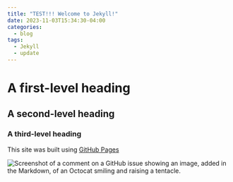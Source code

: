 ```yaml
---
title: "TEST!!! Welcome to Jekyll!"
date: 2023-11-03T15:34:30-04:00
categories:
  - blog
tags:
  - Jekyll
  - update
---
```


# A first-level heading
## A second-level heading
### A third-level heading

This site was built using [GitHub Pages](https://pages.github.com/)

![Screenshot of a comment on a GitHub issue showing an image, added in the Markdown, of an Octocat smiling and raising a tentacle.](https://myoctocat.com/assets/images/base-octocat.svg)
